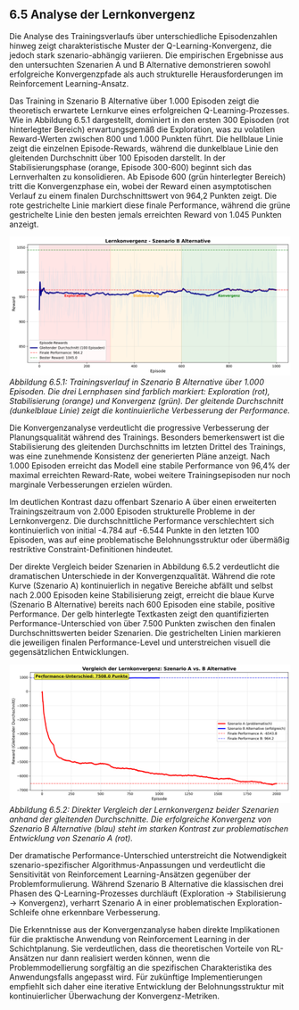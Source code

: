 ## 6.5 Analyse der Lernkonvergenz

Die Analyse des Trainingsverlaufs über unterschiedliche Episodenzahlen hinweg zeigt charakteristische Muster der Q-Learning-Konvergenz, die jedoch stark szenario-abhängig variieren. Die empirischen Ergebnisse aus den untersuchten Szenarien A und B Alternative demonstrieren sowohl erfolgreiche Konvergenzpfade als auch strukturelle Herausforderungen im Reinforcement Learning-Ansatz.

Das Training in Szenario B Alternative über 1.000 Episoden zeigt die theoretisch erwartete Lernkurve eines erfolgreichen Q-Learning-Prozesses. Wie in Abbildung 6.5.1 dargestellt, dominiert in den ersten 300 Episoden (rot hinterlegter Bereich) erwartungsgemäß die Exploration, was zu volatilen Reward-Werten zwischen 800 und 1.000 Punkten führt. Die hellblaue Linie zeigt die einzelnen Episode-Rewards, während die dunkelblaue Linie den gleitenden Durchschnitt über 100 Episoden darstellt. In der Stabilisierungsphase (orange, Episode 300-600) beginnt sich das Lernverhalten zu konsolidieren. Ab Episode 600 (grün hinterlegter Bereich) tritt die Konvergenzphase ein, wobei der Reward einen asymptotischen Verlauf zu einem finalen Durchschnittswert von 964,2 Punkten zeigt. Die rote gestrichelte Linie markiert diese finale Performance, während die grüne gestrichelte Linie den besten jemals erreichten Reward von 1.045 Punkten anzeigt.

![Abbildung 6.5.1: Lernkonvergenz Szenario B Alternative](simple_convergence_szenario_b_alternative.png)
*Abbildung 6.5.1: Trainingsverlauf in Szenario B Alternative über 1.000 Episoden. Die drei Lernphasen sind farblich markiert: Exploration (rot), Stabilisierung (orange) und Konvergenz (grün). Der gleitende Durchschnitt (dunkelblaue Linie) zeigt die kontinuierliche Verbesserung der Performance.*

Die Konvergenzanalyse verdeutlicht die progressive Verbesserung der Planungsqualität während des Trainings. Besonders bemerkenswert ist die Stabilisierung des gleitenden Durchschnitts im letzten Drittel des Trainings, was eine zunehmende Konsistenz der generierten Pläne anzeigt. Nach 1.000 Episoden erreicht das Modell eine stabile Performance von 96,4% der maximal erreichten Reward-Rate, wobei weitere Trainingsepisoden nur noch marginale Verbesserungen erzielen würden.

Im deutlichen Kontrast dazu offenbart Szenario A über einen erweiterten Trainingszeitraum von 2.000 Episoden strukturelle Probleme in der Lernkonvergenz. Die durchschnittliche Performance verschlechtert sich kontinuierlich von initial -4.784 auf -6.544 Punkte in den letzten 100 Episoden, was auf eine problematische Belohnungsstruktur oder übermäßig restriktive Constraint-Definitionen hindeutet.

Der direkte Vergleich beider Szenarien in Abbildung 6.5.2 verdeutlicht die dramatischen Unterschiede in der Konvergenzqualität. Während die rote Kurve (Szenario A) kontinuierlich in negative Bereiche abfällt und selbst nach 2.000 Episoden keine Stabilisierung zeigt, erreicht die blaue Kurve (Szenario B Alternative) bereits nach 600 Episoden eine stabile, positive Performance. Der gelb hinterlegte Textkasten zeigt den quantifizierten Performance-Unterschied von über 7.500 Punkten zwischen den finalen Durchschnittswerten beider Szenarien. Die gestrichelten Linien markieren die jeweiligen finalen Performance-Level und unterstreichen visuell die gegensätzlichen Entwicklungen.

![Abbildung 6.5.2: Vergleichende Konvergenzanalyse](simple_convergence_comparison.png)
*Abbildung 6.5.2: Direkter Vergleich der Lernkonvergenz beider Szenarien anhand der gleitenden Durchschnitte. Die erfolgreiche Konvergenz von Szenario B Alternative (blau) steht im starken Kontrast zur problematischen Entwicklung von Szenario A (rot).*

Der dramatische Performance-Unterschied unterstreicht die Notwendigkeit szenario-spezifischer Algorithmus-Anpassungen und verdeutlicht die Sensitivität von Reinforcement Learning-Ansätzen gegenüber der Problemformulierung. Während Szenario B Alternative die klassischen drei Phasen des Q-Learning-Prozesses durchläuft (Exploration → Stabilisierung → Konvergenz), verharrt Szenario A in einer problematischen Exploration-Schleife ohne erkennbare Verbesserung.

Die Erkenntnisse aus der Konvergenzanalyse haben direkte Implikationen für die praktische Anwendung von Reinforcement Learning in der Schichtplanung. Sie verdeutlichen, dass die theoretischen Vorteile von RL-Ansätzen nur dann realisiert werden können, wenn die Problemmodellierung sorgfältig an die spezifischen Charakteristika des Anwendungsfalls angepasst wird. Für zukünftige Implementierungen empfiehlt sich daher eine iterative Entwicklung der Belohnungsstruktur mit kontinuierlicher Überwachung der Konvergenz-Metriken.